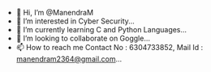 - 👋 Hi, I’m @ManendraM
- 👀 I’m interested in Cyber Security...
- 🌱 I’m currently learning C and Python Languages...
- 💞️ I’m looking to collaborate on Goggle...
- 📫 How to reach me Contact No : 6304733852, Mail  Id : manendram2364@gmail.com...

<!---
ManendraM/ManendraM is a ✨ special ✨ repository because its `README.md` (this file) appears on your GitHub profile.
You can click the Preview link to take a look at your changes.
--->
